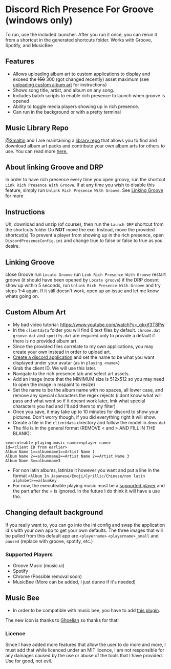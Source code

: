 # Discord Rich Presence For Groove (windows only)
To run, use the included launcher. After you run it once, you can rerun it from a shortcut in the generated shortcuts folder.
Works with Groove, Spotify, and MusicBee

## Features
* Allows uploading album art to custom applications to display and exceed the ~~150~~ 300 (got changed recently) asset maximum (see [uploading custom album art](https://github.com/jojo2357/Music-Discord-Rich-Presence#custom-album-art) for instructions) 
* Shows song title, artist, and album on any song.
* Includes batch scripts to enable rich presence to launch when groove is opened
* Ability to toggle media players showing up in rich presence.
* Can run in the background or with a pretty terminal

## Music Library Repo
[@Smaltin](https://github.com/Smaltin) and I are maintaining a [library repo](https://github.com/jojo2357/Music-Discord-Rich-Presence-Library) that allows you to find and download album art packs and contribute your own album arts for others to use. You can read more [here.](https://github.com/jojo2357/Music-Discord-Rich-Presence-Library)

## About linking Groove and DRP
In order to have rich presence every time you open groovy, run the shortcut `Link Rich Presence With Groove`. If at any time you wish to disable this feature, simply run `Unlink Rich Presence With Groove`. See [Linking Groove](https://github.com/jojo2357/Music-Discord-Rich-Presence#linking-groove) for more 

## Instructions
Uh, download and unzip (of course), then run the `Launch DRP` shortcut from the shortcuts folder
Do **NOT** move the exe. Instead, move the provided shortcut(s)
To prevent a player from showing up in the rich presence, open `DiscordPresenceConfig.ini` and change true to false or false to true as you desire.

## Linking Groove 
close Groove
run `Locate Groove`
run `Link Rich Presence With Groove`
restart groove (it should have been opened by `Locate groove`)
if the DRP doesnt show up within 5 seconds, run `Unlink Rich Presence With Groove` and try steps 1-4 again.
If it still doesn't work, open up an issue and let me know whats going on.

## Custom Album Art
* My bad video tutorial: https://www.youtube.com/watch?v=_qkxjf3T8Pw
* In the `clientdata` folder you will find 6 text files by default. `chrome.dat` `groove.dat` and `spotify.dat` are required only to provide a default if there is no provided album art.
* Since the provided files correlate to my own applications, you may create your own instead in order to upload art.
* [Create a discord application](https://discord.com/developers/applications) and set the name to be what you want displayed under your avatar (as in `playing <name>`)
* Grab the client ID. We will use this later.
* Navigate to the rich presence tab and select art assets.
* Add an image (note that the MINIMUM size is 512x512 so you may need to open the image in mspaint to resize)
* Set the name to be the album name with no spaces, all lower case, and remove any special characters the regex rejects (i dont know what will pass and what wont so if it doesnt work later, lmk what special characters you had and I'll add them to my filter)
* Once you save, it may take up to 10 minutes for discord to show your pictures. Don't worry though, if you did everything right it will show.
* Create a file in the `clientdata` directory and follow the model in `demo.dat`
* The file is in the general format (REMOVE < and > AND FILL IN THE BLANK):
```
<executeable playing music name>=<player name>
id=<client ID from earlier>
Album Name 1==albumname1==Artist Name 1
Album Name 2==albumname2==Artist Name 2==Artist Name 3
Album Name 3==albumname3
```
* For non latin albums, latinize it however you want and put a line in the format `<Album In Japanese/Emoji/Cyrillic/Chinese/non latin alphabet>==albumkey`
* For now, the executeable playing music must be a [supported player](https://github.com/jojo2357/Music-Discord-Rich-Presence#supported-players) and the part after the = is ignored. In the future I do think it will have a use tho.

## Changing default background
If you really want to, you can go into the ini config and swap the application id's with your own app to get your own defaults. The three images that will be pulled from this default app are `<playername>` `<playername>_small` and `paused` (replace <playername> with groove, spotify, etc.)

### Supported Players
- Groove Music (music.ui)
- Spotify
- Chrome (Possible removal soon)
- MusicBee
(More can be added, I just dunno if it's needed)

## Music Bee
- In order to be compatible with music bee, you have to add [this plugin](https://getmusicbee.com/forum/index.php?topic=21240.0).

The new icon is thanks to [Ghoelian](https://github.com/Ghoelian) so thanks for that!

### Licence
Since I have added more features that allow the user to do more and more, I must add that while licenced under an MIT licence, I am not responsible for any damages caused by the use or abuse of the tools that I have provided. Use for good, not evil.
